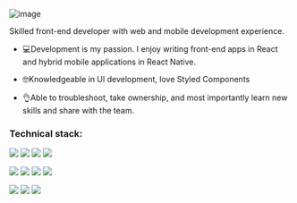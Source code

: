 ![image](https://user-images.githubusercontent.com/112019927/186515593-44a20e26-732f-428f-9efd-d14373cc010f.png)

Skilled front-end developer with web and mobile development experience.

- 💻Development is my passion. I enjoy writing front-end apps in React and hybrid mobile applications in React Native.

- 🤓Knowledgeable in UI development, love Styled Components

- 👌Able to troubleshoot, take ownership, and most importantly learn new skills and share with the team.

### Technical stack:
![](https://img.shields.io/badge/TypeScript-007ACC?style=for-the-badge&logo=typescript&logoColor=white) ![](https://img.shields.io/badge/React-20232A?style=for-the-badge&logo=react&logoColor=61DAFB) ![](https://img.shields.io/badge/Redux-593D88?style=for-the-badge&logo=redux&logoColor=white) ![](https://img.shields.io/badge/React_Native-20232A?style=for-the-badge&logo=react&logoColor=61DAFB)

  ![](https://img.shields.io/badge/MaterialUI-007FFF?style=for-the-badge&logo=mui&logoColor=white) ![](https://img.shields.io/badge/AntDesign-1890FF?style=for-the-badge&logo=antdesign&logoColor=white) ![](https://img.shields.io/badge/Tailwind_CSS-38B2AC?style=for-the-badge&logo=tailwind-css&logoColor=white) ![](https://img.shields.io/badge/storybook-FF4785?style=for-the-badge&logo=storybook&logoColor=white)

 ![](https://img.shields.io/badge/firebase-ffca28?style=for-the-badge&logo=firebase&logoColor=black) ![](https://img.shields.io/badge/GraphQl-E10098?style=for-the-badge&logo=graphql&logoColor=white) ![](https://img.shields.io/badge/Cypress-17202C?style=for-the-badge&logo=cypress&logoColor=white)

